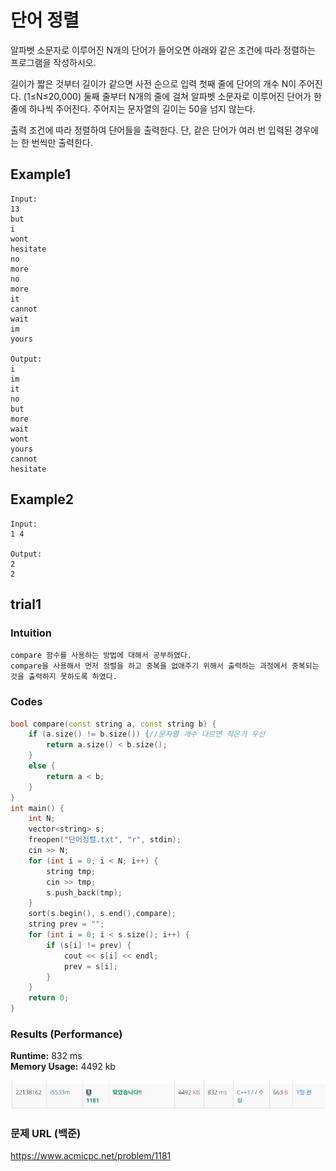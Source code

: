 # 단어 정렬

알파벳 소문자로 이루어진 N개의 단어가 들어오면 아래와 같은 조건에 따라 정렬하는 프로그램을 작성하시오.

길이가 짧은 것부터
길이가 같으면 사전 순으로
입력
첫째 줄에 단어의 개수 N이 주어진다. (1≤N≤20,000) 둘째 줄부터 N개의 줄에 걸쳐 알파벳 소문자로 이루어진 단어가 한 줄에 하나씩 주어진다. 주어지는 문자열의 길이는 50을 넘지 않는다.

출력
조건에 따라 정렬하여 단어들을 출력한다. 단, 같은 단어가 여러 번 입력된 경우에는 한 번씩만 출력한다.



## Example1

```
Input: 
13
but
i
wont
hesitate
no
more
no
more
it
cannot
wait
im
yours

Output: 
i
im
it
no
but
more
wait
wont
yours
cannot
hesitate
```

## Example2

```
Input: 
1 4

Output: 
2
2
```

## trial1
### Intuition
```
compare 함수를 사용하는 방법에 대해서 공부하였다.
compare을 사용해서 먼저 정렬을 하고 중복을 없애주기 위해서 출력하는 과정에서 중복되는 것을 출력하지 못하도록 하였다.
```
### Codes  
```cpp
bool compare(const string a, const string b) {
    if (a.size() != b.size()) {//문자열 개수 다르면 작은거 우선
        return a.size() < b.size();
    }
    else {
        return a < b;
    }
}
int main() {
    int N;
    vector<string> s;
    freopen("단어정렬.txt", "r", stdin);
    cin >> N;
    for (int i = 0; i < N; i++) {
        string tmp;
        cin >> tmp;
        s.push_back(tmp);
    }
    sort(s.begin(), s.end(),compare);
    string prev = "";
    for (int i = 0; i < s.size(); i++) {
        if (s[i] != prev) {
            cout << s[i] << endl;
            prev = s[i];
        }
    }
    return 0;
}
```
### Results (Performance)  
**Runtime:** 832 ms   
**Memory Usage:**       4492 kb    

<p align="center"> 
<img src="./capture.JPG">
</p>


### 문제 URL (백준)  
https://www.acmicpc.net/problem/1181
